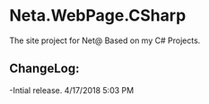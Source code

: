# Neta.WebPage.CSharp
The site project for Net@ Based on my C# Projects.

ChangeLog:
  -
  -Intial release. 4/17/2018 5:03 PM
